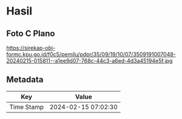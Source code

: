 # Hasil

## Foto C Plano

https://sirekap-obj-formc.kpu.go.id/f0c5/pemilu/pdpr/35/09/19/10/07/3509191007048-20240215-015811--a1ee9d07-768c-44c3-a6ed-4d3a45194e5f.jpg


## Metadata

| Key        | Value               |
| ---------- | ------------------- |
| Time Stamp | 2024-02-15 07:02:30 |



